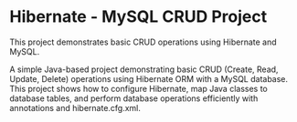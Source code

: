 # Hibernate - MySQL CRUD Project

This project demonstrates basic CRUD operations using Hibernate and MySQL.

A simple Java-based project demonstrating basic CRUD (Create, Read, Update, Delete) operations using Hibernate ORM with a MySQL database. This project shows how to configure Hibernate, map Java classes to database tables, and perform database operations efficiently with annotations and hibernate.cfg.xml.
